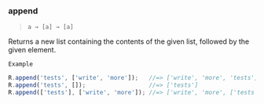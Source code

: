 ### append

> ```a → [a] → [a]```

Returns a new list containing the contents of the given list, followed by the given element.

`Example`

```js
R.append('tests', ['write', 'more']);   //=> ['write', 'more', 'tests']
R.append('tests', []);                  //=> ['tests']
R.append(['tests'], ['write', 'more']); //=> ['write', 'more', ['tests']]
```